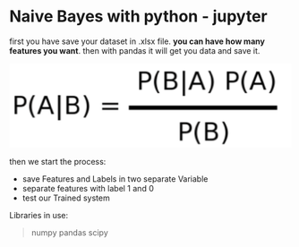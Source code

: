 # **Naive Bayes with python - jupyter**

first you have save your dataset in .xlsx file. **you can have how many features you want**. then with pandas it will get you data and save it.

![Naive bayes](./bayes.png)

then we start the process:

  - save Features and Labels in two separate Variable
  - separate features with label 1 and 0
  - test our Trained system

Libraries in use:

> numpy
> pandas
> scipy
